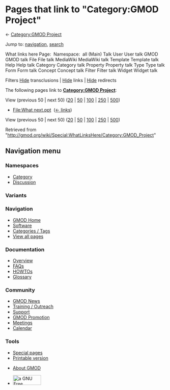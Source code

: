 <div id="mw-page-base" class="noprint">

</div>

<div id="mw-head-base" class="noprint">

</div>

<div id="content" class="mw-body" role="main">

<span id="top"></span>

<div id="mw-js-message" style="display:none;">

</div>



# <span dir="auto">Pages that link to "Category:GMOD Project"</span>

<div id="bodyContent">

<div id="contentSub">

← [Category:GMOD
Project](/wiki/Category:GMOD_Project "Category:GMOD Project")

</div>

<div id="jump-to-nav" class="mw-jump">

Jump to: [navigation](#mw-navigation), [search](#p-search)

</div>

<div id="mw-content-text">

What links here Page:  Namespace:  all (Main) Talk User User talk GMOD
GMOD talk File File talk MediaWiki MediaWiki talk Template Template talk
Help Help talk Category Category talk Property Property talk Type Type
talk Form Form talk Concept Concept talk Filter Filter talk Widget
Widget talk

Filters
[Hide](/mediawiki/index.php?title=Special:WhatLinksHere/Category:GMOD_Project&hidetrans=1 "Special:WhatLinksHere/Category:GMOD Project")
transclusions \|
[Hide](/mediawiki/index.php?title=Special:WhatLinksHere/Category:GMOD_Project&hidelinks=1 "Special:WhatLinksHere/Category:GMOD Project")
links \|
[Hide](/mediawiki/index.php?title=Special:WhatLinksHere/Category:GMOD_Project&hideredirs=1 "Special:WhatLinksHere/Category:GMOD Project")
redirects

The following pages link to **[Category:GMOD
Project](/wiki/Category:GMOD_Project "Category:GMOD Project")**:

View (previous 50 \| next 50)
([20](/mediawiki/index.php?title=Special:WhatLinksHere/Category:GMOD_Project&limit=20 "Special:WhatLinksHere/Category:GMOD Project")
\|
[50](/mediawiki/index.php?title=Special:WhatLinksHere/Category:GMOD_Project&limit=50 "Special:WhatLinksHere/Category:GMOD Project")
\|
[100](/mediawiki/index.php?title=Special:WhatLinksHere/Category:GMOD_Project&limit=100 "Special:WhatLinksHere/Category:GMOD Project")
\|
[250](/mediawiki/index.php?title=Special:WhatLinksHere/Category:GMOD_Project&limit=250 "Special:WhatLinksHere/Category:GMOD Project")
\|
[500](/mediawiki/index.php?title=Special:WhatLinksHere/Category:GMOD_Project&limit=500 "Special:WhatLinksHere/Category:GMOD Project"))

- [File:What next.ppt](/wiki/File:What_next.ppt "File:What next.ppt") ‎
  <span class="mw-whatlinkshere-tools">([←
  links](/mediawiki/index.php?title=Special:WhatLinksHere&target=File%3AWhat+next.ppt "Special:WhatLinksHere"))</span>

View (previous 50 \| next 50)
([20](/mediawiki/index.php?title=Special:WhatLinksHere/Category:GMOD_Project&limit=20 "Special:WhatLinksHere/Category:GMOD Project")
\|
[50](/mediawiki/index.php?title=Special:WhatLinksHere/Category:GMOD_Project&limit=50 "Special:WhatLinksHere/Category:GMOD Project")
\|
[100](/mediawiki/index.php?title=Special:WhatLinksHere/Category:GMOD_Project&limit=100 "Special:WhatLinksHere/Category:GMOD Project")
\|
[250](/mediawiki/index.php?title=Special:WhatLinksHere/Category:GMOD_Project&limit=250 "Special:WhatLinksHere/Category:GMOD Project")
\|
[500](/mediawiki/index.php?title=Special:WhatLinksHere/Category:GMOD_Project&limit=500 "Special:WhatLinksHere/Category:GMOD Project"))

</div>

<div class="printfooter">

Retrieved from
"<http://gmod.org/wiki/Special:WhatLinksHere/Category:GMOD_Project>"

</div>

<div id="catlinks" class="catlinks catlinks-allhidden">

</div>

<div class="visualClear">

</div>

</div>

</div>

<div id="mw-navigation">

## Navigation menu

<div id="mw-head">



<div id="left-navigation">

<div id="p-namespaces" class="vectorTabs" role="navigation"
aria-labelledby="p-namespaces-label">

### Namespaces

- <span id="ca-nstab-category"><a href="/wiki/Category:GMOD_Project" accesskey="c"
  title="View the category page [c]">Category</a></span>
- <span id="ca-talk"><a
  href="/mediawiki/index.php?title=Category_talk:GMOD_Project&amp;action=edit&amp;redlink=1"
  accesskey="t"
  title="Discussion about the content page [t]">Discussion</a></span>

</div>

<div id="p-variants" class="vectorMenu emptyPortlet" role="navigation"
aria-labelledby="p-variants-label">

### 

### Variants[](#)

<div class="menu">

</div>

</div>

</div>

<div id="right-navigation">





</div>



</div>

</div>

</div>

<div id="mw-panel">

<div id="p-logo" role="banner">

<a href="/wiki/Main_Page"
style="background-image: url(http://gmod.org/images/GMOD-cogs.png);"
title="Visit the main page"></a>

</div>

<div id="p-Navigation" class="portal" role="navigation"
aria-labelledby="p-Navigation-label">

### Navigation

<div class="body">

- <span id="n-GMOD-Home">[GMOD Home](/wiki/Main_Page)</span>
- <span id="n-Software">[Software](/wiki/GMOD_Components)</span>
- <span id="n-Categories-.2F-Tags">[Categories /
  Tags](/wiki/Categories)</span>
- <span id="n-View-all-pages">[View all
  pages](/wiki/Special:AllPages)</span>

</div>

</div>

<div id="p-Documentation" class="portal" role="navigation"
aria-labelledby="p-Documentation-label">

### Documentation

<div class="body">

- <span id="n-Overview">[Overview](/wiki/Overview)</span>
- <span id="n-FAQs">[FAQs](/wiki/Category:FAQ)</span>
- <span id="n-HOWTOs">[HOWTOs](/wiki/Category:HOWTO)</span>
- <span id="n-Glossary">[Glossary](/wiki/Glossary)</span>

</div>

</div>

<div id="p-Community" class="portal" role="navigation"
aria-labelledby="p-Community-label">

### Community

<div class="body">

- <span id="n-GMOD-News">[GMOD News](/wiki/GMOD_News)</span>
- <span id="n-Training-.2F-Outreach">[Training /
  Outreach](/wiki/Training_and_Outreach)</span>
- <span id="n-Support">[Support](/wiki/Support)</span>
- <span id="n-GMOD-Promotion">[GMOD
  Promotion](/wiki/GMOD_Promotion)</span>
- <span id="n-Meetings">[Meetings](/wiki/Meetings)</span>
- <span id="n-Calendar">[Calendar](/wiki/Calendar)</span>

</div>

</div>

<div id="p-tb" class="portal" role="navigation"
aria-labelledby="p-tb-label">

### Tools

<div class="body">

- <span id="t-specialpages"><a href="/wiki/Special:SpecialPages" accesskey="q"
  title="A list of all special pages [q]">Special pages</a></span>
- <span id="t-print"><a
  href="/mediawiki/index.php?title=Special:WhatLinksHere/Category:GMOD_Project&amp;printable=yes"
  rel="alternate" accesskey="p"
  title="Printable version of this page [p]">Printable version</a></span>

</div>

</div>

</div>

</div>

<div id="footer" role="contentinfo">

- <span id="footer-places-about">[About
  GMOD](/wiki/GMOD:About "GMOD:About")</span>

<!-- -->

- <span id="footer-copyrightico">[<img src="http://www.gnu.org/graphics/gfdl-logo-small.png" width="88"
  height="31" alt="a GNU Free Documentation License" />](http://www.gnu.org/licenses/fdl-1.3.html)</span>




</div>
